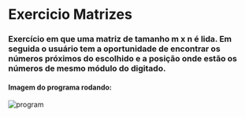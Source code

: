 # Exercicio Matrizes

### Exercício em que uma matriz de tamanho m x n é lida. Em seguida o usuário tem a oportunidade de encontrar os números próximos do escolhido e a posição onde estão os números de mesmo módulo do digitado.

#### Imagem do programa rodando:
![program](https://user-images.githubusercontent.com/102704330/168407402-66ab5f21-830e-4ad0-ba22-5adcadbf7a67.png)

